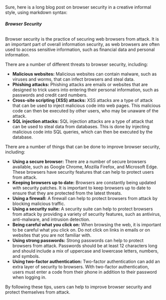 Sure, here is a long blog post on browser security in a creative informal style, using markdown syntax:


###### **Browser Security**

Browser security is the practice of securing web browsers from attack. It is an important part of overall information security, as web browsers are often used to access sensitive information, such as financial data and personal information.

There are a number of different threats to browser security, including:

* **Malicious websites:** Malicious websites can contain malware, such as viruses and worms, that can infect browsers and steal data.
* **Phishing attacks:** Phishing attacks are emails or websites that are designed to trick users into entering their personal information, such as passwords and credit card numbers.
* **Cross-site scripting (XSS) attacks:** XSS attacks are a type of attack that can be used to inject malicious code into web pages. This malicious code can then be executed by other users, who may be unaware of the attack.
* **SQL injection attacks:** SQL injection attacks are a type of attack that can be used to steal data from databases. This is done by injecting malicious code into SQL queries, which can then be executed by the database.

There are a number of things that can be done to improve browser security, including:

* **Using a secure browser:** There are a number of secure browsers available, such as Google Chrome, Mozilla Firefox, and Microsoft Edge. These browsers have security features that can help to protect users from attack.
* **Keeping browsers up to date:** Browsers are constantly being updated with security patches. It is important to keep browsers up to date to ensure that they are protected from the latest threats.
* **Using a firewall:** A firewall can help to protect browsers from attack by blocking malicious traffic.
* **Using a security suite:** A security suite can help to protect browsers from attack by providing a variety of security features, such as antivirus, anti-malware, and intrusion detection.
* **Being careful what you click on:** When browsing the web, it is important to be careful what you click on. Do not click on links in emails or on websites that you are not familiar with.
* **Using strong passwords:** Strong passwords can help to protect browsers from attack. Passwords should be at least 12 characters long and should include a mix of uppercase and lowercase letters, numbers, and symbols.
* **Using two-factor authentication:** Two-factor authentication can add an extra layer of security to browsers. With two-factor authentication, users must enter a code from their phone in addition to their password when logging in.

By following these tips, users can help to improve browser security and protect themselves from attack.